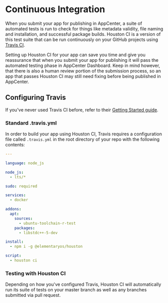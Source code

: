 # Continuous Integration

When you submit your app for publishing in AppCenter, a suite of automated tests is run to check for things like metadata validity, file naming and installation, and successful package builds. Houston CI is a version of this test suite that can be run continuously on your GitHub projects using [Travis CI](https://travis-ci.org/).

Setting up Houston CI for your app can save you time and give you reassurance that when you submit your app for publishing it will pass the automated testing phase in AppCenter Dashboard. Keep in mind however, that there is also a human review portion of the submission process, so an app that passes Houston CI may still need fixing before being published in AppCenter.

## Configuring Travis

If you've never used Travis CI before, refer to their [Getting Started guide](https://docs.travis-ci.com/user/getting-started/).

### Standard .travis.yml

In order to build your app using Houston CI, Travis requires a configuration file called `.travis.yml` in the root directory of your repo with the following contents:

```yaml
---

language: node_js

node_js:
  - lts/*

sudo: required

services:
  - docker

addons:
  apt:
    sources:
      - ubuntu-toolchain-r-test
    packages:
      - libstdc++-5-dev

install:
  - npm i -g @elementaryos/houston

script:
  - houston ci
```

### Testing with Houston CI

Depending on how you've configured Travis, Houston CI will automatically run its suite of tests on your master branch as well as any branches submitted via pull request.

